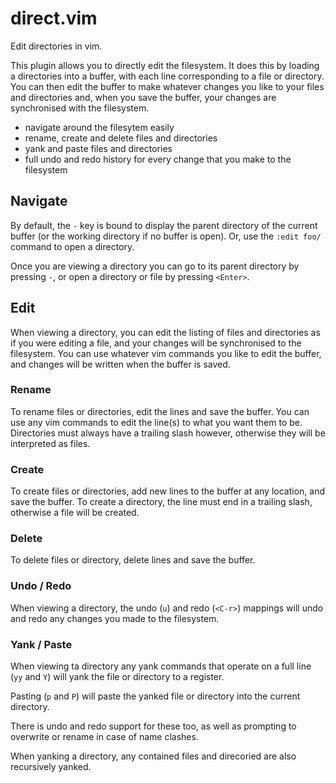 # direct.vim

Edit directories in vim.

This plugin allows you to directly edit the filesystem. It does this by
loading a directories into a buffer, with each line corresponding to a
file or directory. You can then edit the buffer to make whatever changes you
like to your files and directories and, when you save the buffer, your changes
are synchronised with the filesystem.

- navigate around the filesytem easily
- rename, create and delete files and directories
- yank and paste files and directories
- full undo and redo history for every change that you make to the filesystem

## Navigate

By default, the `-` key is bound to display the parent directory of the current
buffer (or the working directory if no buffer is open). Or, use the `:edit
foo/` command to open a directory.

Once you are viewing a directory you can go to its parent directory by pressing
`-`, or open a directory or file by pressing `<Enter>`.

## Edit

When viewing a directory, you can edit the listing of files and directories as
if you were editing a file, and your changes will be synchronised to the
filesystem. You can use whatever vim commands you like to edit the buffer, and
changes will be written when the buffer is saved.

### Rename

To rename files or directories, edit the lines and save the buffer. You can use
any vim commands to edit the line(s) to what you want them to be.  Directories
must always have a trailing slash however, otherwise they will be interpreted
as files.

### Create

To create files or directories, add new lines to the buffer at any location,
and save the buffer. To create a directory, the line must end in a trailing
slash, otherwise a file will be created.

### Delete

To delete files or directory, delete lines and save the buffer.

### Undo / Redo

When viewing a directory, the undo (`u`) and redo (`<C-r>`) mappings will undo
and redo any changes you made to the filesystem.

### Yank / Paste

When viewing ta directory any yank commands that operate on a full line (`yy`
and `Y`) will yank the file or directory to a register. 


Pasting (`p` and `P`) will paste the yanked file or directory into the current
directory. 


There is undo and redo support for these too, as well as prompting to overwrite
or rename in case of name clashes.


When yanking a directory, any contained files and direcoried are also
recursively yanked.
